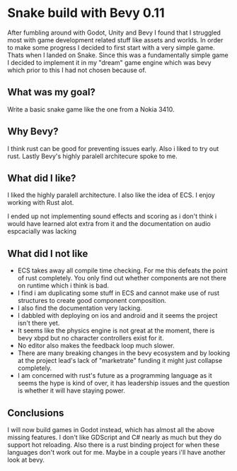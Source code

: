 # Snake build with Bevy 0.11

After fumbling around with Godot, Unity and Bevy I found that I struggled most with game development related stuff like assets and worlds. In order to make some progress I decided to first start with a very simple game. Thats when I landed on Snake. Since this was a fundamentally simple game I decided to implement it in my "dream" game engine which was bevy which prior to this I had not chosen because of.

## What was my goal?

Write a basic snake game like the one from a Nokia 3410.

## Why Bevy?

I think rust can be good for preventing issues early. Also i liked to try out rust. Lastly Bevy's highly paralell architecure spoke to me.

## What did I like?

I liked the highly paralell architecture.
I also like the idea of ECS. I enjoy working with Rust alot.

I ended up not implementing sound effects and scoring as i don't think i would have learned alot extra from it and the documentation on audio espcacially was lacking

## What did I not like

* ECS takes away all compile time checking. For me this defeats the point of rust completely. You only find out whether components are not there on runtime which i think is bad.
* I find i am duplicating some stuff in ECS and cannot make use of rust structures to create good component composition.
* I also find the documentation very lacking.
* I dabbled with deploying on ios and android and it seems the project isn't there yet.
* It seems like the physics engine is not great at the moment, there is bevy xbpd but no character controllers exist for it.
* No editor also makes the feedback loop much slower.
* There are many breaking changes in the bevy ecosystem and by looking at the project lead's lack of "marketrate" funding it might just collapse completely.
* I am concerned with rust's future as a programming language as it seems the hype is kind of over, it has leadership issues and the question is whether it will have staying power.

## Conclusions

I will now build games in Godot instead, which has almost all the above missing features. I don't like GDScript and C# nearly as much but they do support hot reloading. Also there is a rust binding project for when these languages don't work out for me. Maybe in a couple years i'll have another look at bevy.
